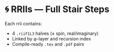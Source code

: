 # 🌀 RRIIs — Full Stair Steps

Each rrii contains:
- 4 `.riiF1L3` halves (± spin, real/imaginary)
- Linked by φ-layer and recursion index
- Compile-ready `.tex` and `.pdf` pairs

